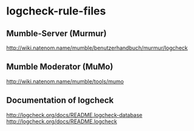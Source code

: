 # logcheck-rule-files
## Mumble-Server (Murmur)
http://wiki.natenom.name/mumble/benutzerhandbuch/murmur/logcheck

## Mumble Moderator (MuMo)
http://wiki.natenom.name/mumble/tools/mumo

## Documentation of logcheck
http://logcheck.org/docs/README.logcheck-database
http://logcheck.org/docs/README.logcheck

